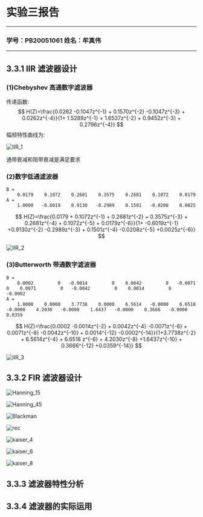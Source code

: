 # 实验三报告

---

### 学号：PB20051061	姓名：牟真伟
---

## 3.3.1  IIR 滤波器设计

### (1)Chebyshev 高通数字滤波器

传递函数:
$$
H(Z)=\frac{0.0262   -0.1047z^{-1}  +  0.1570z^{-2}   -0.1047z^{-3} +   0.0262z^{-4}}{1+    1.5289z^{-1}  +  1.6537z^{-2} +   0.9452z^{-3}  +  0.2796z^{-4}}
$$
幅频特性曲线为:

![IIR_1](https://gitee.com/aweary/img/raw/master/img/202211242314857.jpg)

通带衰减和阻带衰减是满足要求

### (2)数字低通滤波器

```
B = 
    0.0179    0.1072    0.2681    0.3575    0.2681    0.1072    0.0179
A = 
    1.0000   -0.6019    0.9130   -0.2989    0.1501   -0.0208    0.0025
```


$$
H(Z)=\frac{0.0179   + 0.1072z^{-1} +   0.2681z^{-2}  +  0.3575z^{-3}   + 0.2681z^{-4}  +  0.1072z^{-5}   + 0.0179z^{-6}}{1+    -0.6019z^{-1}    +0.9130z^{-2}   -0.2989z^{-3} +   0.1501z^{-4}   -0.0208z^{-5}    +0.0025z^{-6}}
$$


![IIR_2](https://gitee.com/aweary/img/raw/master/img/202211242318796.jpg)





### (3)Butterworth 带通数字滤波器

```
B = 
    0.0002         0   -0.0014         0    0.0042         0   -0.0071         0    0.0071         0   -0.0042         0    0.0014         0   -0.0002
A = 
    1.0000    0.0000    3.7738    0.0000    6.5614   -0.0000    6.6518   -0.0000    4.2030   -0.0000    1.6437   -0.0000    0.3666   -0.0000    0.0359
```

$$
H(Z)=\frac{0.0002   -0.0014z^{-2}  +  0.0042z^{-4}   -0.0071z^{-6} +   0.0071z^{-8} -0.0042z^{-10} + 0.0014^{-12} -0.0002^{-14}}{1+3.7738z^{-2}  +  6.5614z^{-4}  + 6.6518  z^{-6} +   4.2030z^{-8} +1.6437z^{-10} + 0.3666^{-12} +0.0359^{-14}}
$$



![IIR_3](https://gitee.com/aweary/img/raw/master/img/202211242318836.jpg)

## 3.3.2   FIR 滤波器设计





![Hanning_15](https://gitee.com/aweary/img/raw/master/img/202211250921897.png)





![Hanning_45](https://gitee.com/aweary/img/raw/master/img/202211250922800.png)





![Blackman](https://gitee.com/aweary/img/raw/master/img/202211250922557.png)





![rec](https://gitee.com/aweary/img/raw/master/img/202211250922155.png)





![kaiser_4](https://gitee.com/aweary/img/raw/master/img/202211250942779.png)





![kaiser_6](https://gitee.com/aweary/img/raw/master/img/202211250943841.png)





![kaiser_8](https://gitee.com/aweary/img/raw/master/img/202211250943984.png)

## 3.3.3   滤波器特性分析





## 3.3.4   滤波器的实际运用

